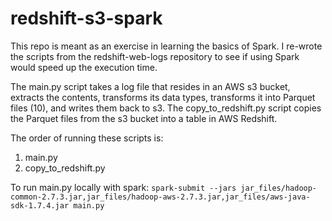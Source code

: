 # redshift-s3-spark
This repo is meant as an exercise in learning the basics of Spark. I re-wrote the scripts from the redshift-web-logs repository to see if using Spark would speed up the execution time. 

The main.py script takes a log file that resides in an AWS s3 bucket, extracts the contents, transforms its data types, transforms it into Parquet files (10), and writes them back to s3.
The copy_to_redshift.py script copies the Parquet files from the s3 bucket into a table in AWS Redshift.

The order of running these scripts is:
  1. main.py
  2. copy_to_redshift.py
  
To run main.py locally with spark:
  `spark-submit --jars jar_files/hadoop-common-2.7.3.jar,jar_files/hadoop-aws-2.7.3.jar,jar_files/aws-java-sdk-1.7.4.jar main.py`
